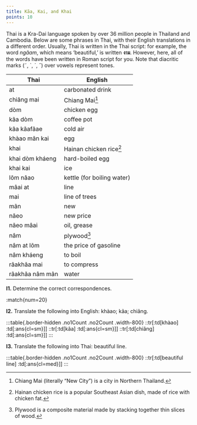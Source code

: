 ```yaml
---
title: Kãa, Kai, and Khai
points: 10
---
```


Thai is a Kra-Dai language spoken by over 36 million people in Thailand and Cambodia. Below are some
phrases in Thai, with their English translations in a different order. Usually, Thai is written in the Thai script:
for example, the word *ngãam*, which means ‘beautiful,’ is written **งาม**. However, here, all of the words have
been written in Roman script for you. Note that diacritic marks (˜, `, ´, ˆ) over vowels represent tones.

| Thai | English |
|-|-|
| at | carbonated drink
| chiãng mai | Chiang Mai[^1]
| dòm | chicken egg
| kãa dòm | coffee pot
| kãa kãafãae | cold air
| khàao mãn kai | egg
| khai | Hainan chicken rice[^2]
| khai dòm kháeng | hard-boiled egg
| khai kai | ice
| lõm nâao | kettle (for boiling water)
| mâai at | line
| mai | line of trees
| mãn | new
| nãeo | new price
| nãeo mâai | oil, grease
| nâm | plywood[^3]
| nâm at lõm | the price of gasoline
| nâm kháeng | to boil
| rãakhãa mai | to compress
| rãakhãa nâm mãn | water

**I1.** Determine the correct correspondences.

:match{num=20}

**I2.** Translate the following into English: khàao; kãa; chiãng.

:::table{.border-hidden .no1Count .no2Count .width-800}
::tr[:td[khàao] :td[:ans{cl=sm}]]
::tr[:td[kãa] :td[:ans{cl=sm}]]
::tr[:td[chiãng] :td[:ans{cl=sm}]]
:::

**I3.** Translate the following into Thai: beautiful line.

:::table{.border-hidden .no1Count .no2Count .width-800}
::tr[:td[beautiful line] :td[:ans{cl=med}]]
:::


[^1]: Chiang Mai (literally “New City”) is a city in Northern Thailand.
[^2]: Hainan chicken rice is a popular Southeast Asian dish, made of rice with chicken fat.
[^3]: Plywood is a composite material made by stacking together thin slices of wood.